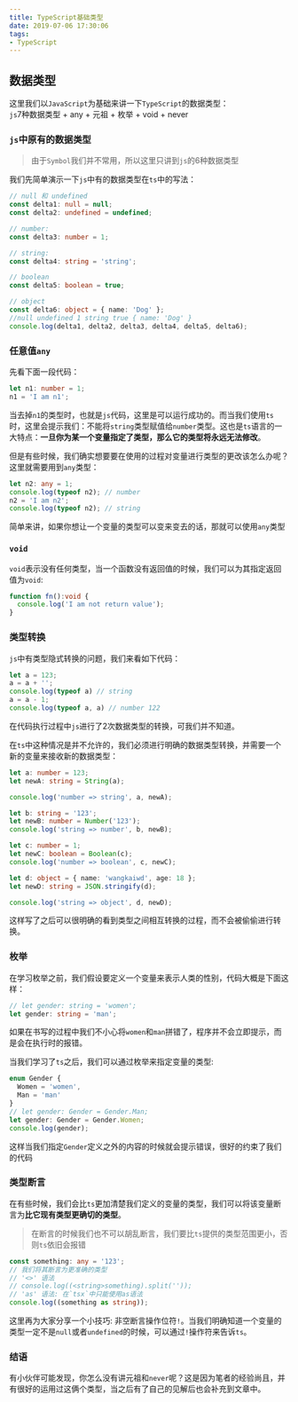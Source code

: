 ```yaml
---
title: TypeScript基础类型
date: 2019-07-06 17:30:06
tags:
- TypeScript
---
```

## 数据类型
这里我们以`JavaScript`为基础来讲一下`TypeScript`的数据类型：  
`js`7种数据类型 + any + 元祖 + 枚举 + void + never

### `js`中原有的数据类型
> 由于`Symbol`我们并不常用，所以这里只讲到`js`的6种数据类型
 
我们先简单演示一下`js`中有的数据类型在`ts`中的写法：  
```typescript
// null 和 undefined
const delta1: null = null;
const delta2: undefined = undefined;

// number:
const delta3: number = 1;

// string:
const delta4: string = 'string';

// boolean
const delta5: boolean = true;

// object
const delta6: object = { name: 'Dog' };
//null undefined 1 string true { name: 'Dog' }
console.log(delta1, delta2, delta3, delta4, delta5, delta6);
```
<!-- more -->
### 任意值`any`

先看下面一段代码：  
```typescript
let n1: number = 1;
n1 = 'I am n1';
```
当去掉`n1`的类型时，也就是`js`代码，这里是可以运行成功的。而当我们使用`ts`时，这里会提示我们：不能将`string`类型赋值给`number`类型。这也是`ts`语言的一大特点：**一旦你为某一个变量指定了类型，那么它的类型将永远无法修改**。 

但是有些时候，我们确实想要要在使用的过程对变量进行类型的更改该怎么办呢？这里就需要用到`any`类型：  
```typescript
let n2: any = 1;
console.log(typeof n2); // number
n2 = 'I am n2';
console.log(typeof n2); // string
```

简单来讲，如果你想让一个变量的类型可以变来变去的话，那就可以使用`any`类型

### `void`
`void`表示没有任何类型，当一个函数没有返回值的时候，我们可以为其指定返回值为`void`:  
```typescript
function fn():void {
  console.log('I am not return value');
}
```

### 类型转换
`js`中有类型隐式转换的问题，我们来看如下代码：
```typescript
let a = 123;
a = a + '';
console.log(typeof a) // string
a = a - 1;
console.log(typeof a, a) // number 122
```
在代码执行过程中`js`进行了2次数据类型的转换，可我们并不知道。  

在`ts`中这种情况是并不允许的，我们必须进行明确的数据类型转换，并需要一个新的变量来接收新的数据类型：  
```typescript
let a: number = 123;
let newA: string = String(a);

console.log('number => string', a, newA);

let b: string = '123';
let newB: number = Number('123');
console.log('string => number', b, newB);

let c: number = 1;
let newC: boolean = Boolean(c);
console.log('number => boolean', c, newC);

let d: object = { name: 'wangkaiwd', age: 18 };
let newD: string = JSON.stringify(d);

console.log('string => object', d, newD);
```
这样写了之后可以很明确的看到类型之间相互转换的过程，而不会被偷偷进行转换。

### 枚举
在学习枚举之前，我们假设要定义一个变量来表示人类的性别，代码大概是下面这样：  
```typescript
// let gender: string = 'women';
let gender: string = 'man';
```
如果在书写的过程中我们不小心将`women`和`man`拼错了，程序并不会立即提示，而是会在执行时的报错。

当我们学习了`ts`之后，我们可以通过枚举来指定变量的类型: 
```typescript
enum Gender {
  Women = 'women',
  Man = 'man'
}
// let gender: Gender = Gender.Man;
let gender: Gender = Gender.Women;
console.log(gender);
```
这样当我们指定`Gender`定义之外的内容的时候就会提示错误，很好的约束了我们的代码

### 类型断言
在有些时候，我们会比`ts`更加清楚我们定义的变量的类型，我们可以将该变量断言为**比它现有类型更确切的类型**。  
> 在断言的时候我们也不可以胡乱断言，我们要比`ts`提供的类型范围更小，否则`ts`依旧会报错
```typescript
const something: any = '123';
// 我们将其断言为更准确的类型
// '<>' 语法
// console.log((<string>something).split(''));
// 'as' 语法: 在`tsx`中只能使用as语法
console.log((something as string));
```
这里再为大家分享一个小技巧: 非空断言操作位符`!`。当我们明确知道一个变量的类型一定不是`null`或者`undefined`的时候，可以通过`!`操作符来告诉`ts`。


### 结语
有小伙伴可能发现，你怎么没有讲元祖和`never`呢？这是因为笔者的经验尚且，并有很好的运用过这俩个类型，当之后有了自己的见解后也会补充到文章中。
